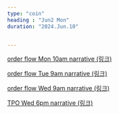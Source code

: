 ```yaml
---
type: "coin"
heading : "Jun2 Mon"
duration: "2024.Jun.10"


---
```

 



[order flow Mon 10am narrative (링크)](/todo/images/order-flow-2024-06-10-10AM.png)

[order flow Tue 9am narrative (링크)](/todo/images/order-flow-2024-06-11-9AM.png)

[order flow Wed 9am narrative (링크)](/todo/images/order-flow-2024-06-12-9AM.png)

[TPO Wed 6pm narrative (링크)](/todo/images/order-flow-2024-06-12-6PM.png)


